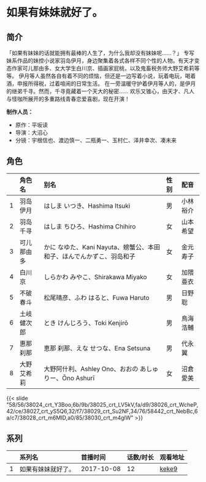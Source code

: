 # 如果有妹妹就好了。


## 简介

「如果有妹妹的话就能拥有最棒的人生了，为什么我却没有妹妹呢……？」
专写妹系作品的妹控小说家羽岛伊月，身边聚集着各式各样不同个性的人物。有天才变态作家可儿那由多、女大学生白川京、插画家屁桃，以及鬼畜税务师大野艾希莉等等。
伊月等人虽然各自有着不同的烦恼，但还是一边写着小说，玩着电玩，喝着酒，申报所得税，过着喧闹的日常生活。
在一旁温暖守护着伊月等人的，是伊月的继弟千寻。然而，千寻竟藏着一个天大的秘密……
欢乐又锥心，由天才、凡人与怪咖所展开的多重路线青春恋爱喜剧，现在开演！

**制作人员：**
- 原作：平坂读
- 导演：大沼心
- 分镜：宇根信也、渡边慎一、二瓶勇一、玉村仁、泽井幸次、凑未来

## 角色

|     |   角色名   |   别名  | 性别 |  配音  |
|:--- |:------  |:----      |:---  |:--   |
| 1 | 羽岛伊月 | はしま いつき、Hashima Itsuki | 男 | 小林裕介 |
| 2 | 羽岛千寻 | はしま ちひろ、Hashima Chihiro | 女 | 山本希望 |
| 3 | 可儿那由多 | かに なゆた、Kani Nayuta、螃蟹公、本田和子、ほんでんかずこ、羽岛和子 | 女 | 金元寿子 |
| 4 | 白川京 | しらかわ みやこ、Shirakawa Miyako | 女 | 加隈亜衣 |
| 5 | 不破春斗 | 松尾晴彦、ふわ はると、Fuwa Haruto | 男 | 日野聡 |
| 6 | 土岐健次郎 | とき けんじろう、Toki Kenjirō | 男 | 鳥海浩輔 |
| 7 | 惠那刹那 | 恵那 刹那、えな せつな、Ena Setsuna | 男 | 代永翼 |
| 8 | 大野艾希莉 | 大野阿什利、Ashley Ono、おおの あしゅりー、Ōno Ashurī | 女 | 沼倉愛美 |

{{< slide "58/56/38024_crt_Y3Boo,6b/9b/38025_crt_LV5kV,fa/d9/38026_crt_WcheP,42/ce/38027_crt_yS5Q6,32/f7/38029_crt_Su2NF,34/76/58442_crt_NebBc,6a/c7/38028_crt_m6MID,a0/85/38030_crt_m4glW" >}}

## 系列

|     | 系列名       | 首播时间       | 话数/时长 | 观看地址                                                    |
| :-- | :-------- | :--------- | :---- | :------------------------------------------------------ |
| 1   | 如果有妹妹就好了。 | 2017-10-08 | 12    | [keke9](https://www.keke9.app/play/22847-4-176145.html) |

